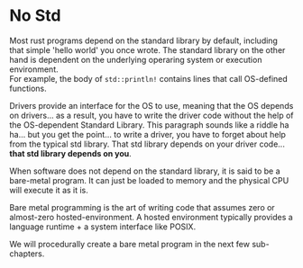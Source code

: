 # No Std

Most rust programs depend on the standard library by default, including that simple 'hello world' you once wrote. The standard library on the other hand is dependent on the underlying operaring system or execution environment.   
For example, the body of `std::println!` contains lines that call OS-defined functions.  


Drivers provide an interface for the OS to use, meaning that the OS depends on drivers... as a result, you have to write the driver code without the help of the OS-dependent Standard Library. This paragraph sounds like a riddle ha ha... but you get the point... to write a driver, you have to forget about help from the typical std library. That std library depends on your driver code... **that std library depends on you**.     

When software does not depend on the standard library, it is said to be a bare-metal program. It can just be loaded to memory and the physical CPU will execute it as it is.  


Bare metal programming is the art of writing code that assumes zero or almost-zero hosted-environment. A hosted environment typically provides a language runtime + a system interface like POSIX.  

We will procedurally create a bare metal program in the next few sub-chapters.  


